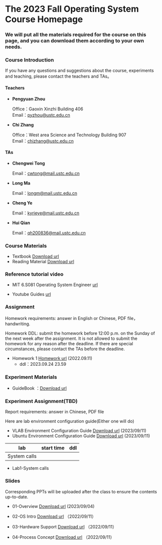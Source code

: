 #      The 2023 Fall Operating System Course Homepage
###    We will put all the materials required for the course on this page, and you can download them according to your own needs.

### Course Introduction

If you have any questions and suggestions about the course, experiments and teaching, please contact the teachers and TAs。

#### Teachers
- **Pengyuan Zhou** 
   
  Office：Gaoxin Xinzhi Building 406  
  Email：pyzhou@ustc.edu.cn

- **Chi Zhang**  
  
  Office：West area Science and Technology Building 907   
  Email：chizhang@ustc.edu.cn

#### TAs
- **Chengwei Tong**  
  
  Email：cwtong@mail.ustc.edu.cn 

- **Long Ma**  
  
  Email：longm@mail.ustc.edu.cn
  
- **Cheng Ye**  
  
  Email：kyrieye@mail.ustc.edu.cn

- **Hui Qian**  
  
  Email：qh200836@mail.ustc.edu.cn



### Course Materials


* Textbook  [Download url](https://rec.ustc.edu.cn/share/23156250-4b28-11ee-8339-d32eb8274c25) 
* Reading Material  [Download url](https://rec.ustc.edu.cn/share/dca93f40-4b28-11ee-830f-a97741ce83d2) 


### Reference tutorial video

- MIT 6.S081 Operating System Engineer [url](https://www.bilibili.com/video/BV1CK411A7zX/?vd_source=35a71823f06e522e331944235dd749f6)

- Youtube Guides [url](https://www.youtube.com/@hhp3)

### Assignment
Homework requirements: answer in English or Chinese, PDF file，handwriting.

Homework DDL: submit the homework before 12:00 p.m. on the Sunday of the next week after the assignment. It is not allowed to submit the homework for any reason after the deadline. If there are special circumstances, please contact the TAs before the deadline.

- Homework 1 [Homework url](https://rec.ustc.edu.cn/share/0b949440-50b1-11ee-87d9-5d2784a5287b) (2022.09.11)
  - ddl：2023.09.24 23.59 


### Experiment Materials
* GuideBook ：[Download url](https://rec.ustc.edu.cn/share/45f38720-4b28-11ee-bc57-458167fe70f2) 




### Experiment Assignment(TBD)

Report requirements: answer in Chinese, PDF file

Here are lab environment configuration guide(Either one will do)
- VLAB Environment Configuration Guide [Download url](https://rec.ustc.edu.cn/share/49bbea50-5067-11ee-96fb-7d13902acb1d) (2023/09/11)
- Ubuntu Environment Configuration Guide [Download url](https://rec.ustc.edu.cn/share/e36bf690-5067-11ee-8bfc-bdbcf8d17ac2) (2023/09/11)

| lab            | start time | ddl        |
| -------------- | ---------- | ---------- |
| System calls    |  |  |

- Lab1-System calls 




### Slides

Corresponding PPTs will be uploaded after the class to ensure the contents up-to-date.

- 01-Overview [Download url](https://rec.ustc.edu.cn/share/841569e0-4b28-11ee-ad84-b954ff0de477) (2023/09/04)

- 02-OS Intro [Download url](https://rec.ustc.edu.cn/share/dd57f8c0-50af-11ee-a532-1b2fdaeaf290) （2022/09/11）

- 03-Hardware Support [Download url](https://rec.ustc.edu.cn/share/f637c6f0-50af-11ee-acc2-2f6df62439bf) （2022/09/11）

- 04-Process Concept [Download url](https://rec.ustc.edu.cn/share/74005d60-50b0-11ee-8d89-af03612c4101) （2022/09/11）
